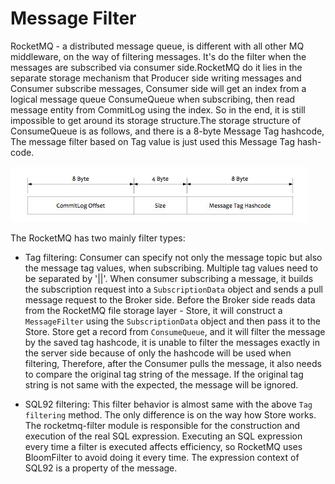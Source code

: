 # Message Filter
RocketMQ - a distributed message queue, is different with all other MQ middleware, on the way of filtering messages. It's do the filter when the messages are subscribed via consumer side.RocketMQ do it lies in the separate storage mechanism that Producer side writing messages and Consumer subscribe messages, Consumer side will get an index from a logical message queue ConsumeQueue when subscribing, then read message entity from CommitLog using the index. So in the end, it is still impossible to get around its storage structure.The storage structure of ConsumeQueue is as follows, and there is a 8-byte Message Tag hashcode, The message filter based on Tag value is just used this Message Tag hash-code.

![](images/rocketmq_design_7.png)

The RocketMQ has two mainly filter types:

* Tag filtering: Consumer can specify not only the message topic but also the message tag values, when subscribing. Multiple tag values need to be separated by '||'. When consumer subscribing a message, it builds the subscription request into a `SubscriptionData` object and sends a pull message request to the Broker side. Before the Broker side reads data from the RocketMQ file storage layer - Store, it will construct a `MessageFilter` using the `SubscriptionData` object and then pass it to the Store. Store get a record from `ConsumeQueue`, and it will filter the message by the saved tag hashcode, it is unable to filter the messages exactly in the server side because of only the hashcode will be used when filtering, Therefore, after the Consumer pulls the message, it also needs to compare the original tag string of the message. If the original tag string is not same with the expected, the message will be ignored.

* SQL92 filtering: This filter behavior is almost same with the above `Tag filtering` method. The only difference is on the way how Store works. The rocketmq-filter module is responsible for the construction and execution of the real SQL expression. Executing an SQL expression every time a filter is executed affects efficiency, so RocketMQ uses BloomFilter to avoid doing it every time. The expression context of SQL92 is a property of the message.
